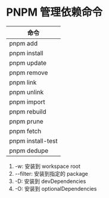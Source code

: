 # PNPM 管理依赖命令

| 命令              |
| ----------------- |
| pnpm add          |
| pnpm install      |
| pnpm update       |
| pnpm remove       |
| pnpm link         |
| pnpm unlink       |
| pnpm import       |
| pnpm rebuild      |
| pnpm prune        |
| pnpm fetch        |
| pnpm install-test |
| pnpm dedupe       |

1. -w: 安装到 workspace root
2. --filter: 安装到指定的 package
3. -D: 安装到 devDependencies
4. -O: 安装到 optionalDependencies
